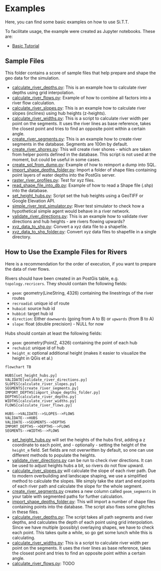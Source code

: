 # Examples

Here, you can find some basic examples on how to use Si.T.T.

To facilitate usage, the example were created as Jupyter notebooks. These are:

* [Basic Tutorial](01_basic_tutorial.ipynb)

## Sample Files

This folder contains a score of sample files that help prepare and shape the geo data for the simulation.

* [calculate_river_depths.py](calculate_river_depths.py): This is an example how to calculate river depths using grid
  interpolation.
* [calculate_river_flows.py](calculate_river_flows.py): Example of how to combine all factors into a river flow
  calculation.
* [calculate_river_slopes.py](calculate_river_slopes.py): This is an example how to calculate river slopes (inclines)
  using hub heights (z-heights).
* [calculate_river_widths.py](calculate_river_widths.py): This is a script to calculate river width per point on the segments. It uses the
  river lines as base reference, takes the closest point and tries to find an opposite point within a certain angle.
* [create_river_segments.py](create_river_segments.py): This is an example how to create river segments in the database.
  Segments are 100m by default.
* [create_river_shores.py](create_river_shores.py): This will create river shores - which are taken from helper points
  defined in the database. This script is not used at the moment, but could be useful in some cases.
* [create_sql_from_dump.py](create_sql_from_dump.py): Example of how to reimport a dump into SQL.
* [import_shape_depths_folder.py](import_shape_depths_folder.py): Import a folder of shape files containing point
  layers of water depths into the PostGis server.
* [raster_river_profiles.py](raster_river_profiles.py): Test for xyz files.
* [read_shape_file_into_db.py](read_shape_file_into_db.py): Example of how to read a Shape file (.shp) into the
  database.
* [set_height_hubs.py](set_height_hubs.py): Script set the hub heights using a GeoTIFF or Google Elevation API.
* [simple_river_test_simulator.py](simple_river_test_simulator.py): River test simulator to check how a hypothetical
  simple agent would behave in a river network.
* [validate_river_directions.py](validate_river_directions.py): This is an example how to validate river directions and
  hub heights - are rivers flowing upwards?
* [xyz_data_to_shp.py](xyz_data_to_shp.py): Convert a xyz data file to a shapefile.
* [xyz_data_to_shp_folder.py](xyz_data_to_shp_folder.py): Convert xyz data files to shapefile in a single directory.

## How to Use the Example Files for Rivers

Here is a recommendation for the order of execution, if you want to prepare the data of river flows.

Rivers should have been created in an PostGis table, e.g. `topology.recricers`. They should contain the following
fields:

* `geom`: geometry(LineString, 4326) containing the linestrings of the river routes
* `recroadid`: unique id of route
* `hubaid`: source hub id
* `hubbid`: target hub id
* `direction`: Either `downwards` (going from A to B) or `upwards` (from B to A)
* `slope`: float (double precision) - NULL for now

Hubs should contain at least the following fields:

* `geom`: geometry(PointZ, 4326) containing the point of each hub
* `rechubid`: unique id of hub
* `height_m`: optional additional height (makes it easier to visualize the height in QGis et al.)

```mermaid
flowchart TB
    
HUBS[set_height_hubs.py]
VALIDATE[validate_river_directions.py]
SLOPES[calculate_river_slopes.py]
SEGMENTS[create_river_segments.py]
IMPORT_DEPTHS[import_shape_depths_folder.py]
DEPTHS[calculate_river_depths.py]
WIDTHS[calculate_river_widths.py]
FLOWS[calculate_river_flows.py]

HUBS-->VALIDATE-->SLOPES-->FLOWS
VALIDATE-->HUBS
VALIDATE-->SEGMENTS-->DEPTHS
IMPORT_DEPTHS-->DEPTHS-->FLOWS
SEGMENTS-->WIDTHS-->FLOWS
```

* [set_height_hubs.py](set_height_hubs.py) will set the heights of the hubs first, adding a z coordinate to each point,
  and - optionally - setting the height of the `height_m` field. Set fields are not overwritten by default, so one can
  use different methods to populate the heights.
* [validate_river_directions.py](validate_river_directions.py) can be run to check river directions. It can be used to
  adjust heights hubs a bit, so rivers do not flow upward.
* [calculate_river_slopes.py](calculate_river_slopes.py) will calculate the slope of each river path. Due to modern
  overbuilding and landscape shaping, we use a simplified method to calculate the slopes. We simply take the start and
  end points of each river path and calculate the slope for the whole segment.
* [create_river_segments.py](create_river_segments.py) creates a new column called `geom_segments` in your table with
  segmented paths for further calculation.
* [import_shape_depths_folder.py](import_shape_depths_folder.py): This will import a number of shape files containing
  points into the database. The script also fixes some glitches in these files.
* [calculate_river_depths.py](calculate_river_depths.py): The script takes all path segments and river depths, and
  calculates the depth of each point using grid interpolation. Since we have multiple (possibly) overlaying shapes, we
  have to check each point. This takes quite a while, so go get some lunch while this is calculating.
* [calculate_river_widths.py](calculate_river_widths.py): This is a script to calculate river width per point on the segments. It uses the
  river lines as base reference, takes the closest point and tries to find an opposite point within a certain angle.
* [calculate_river_flows.py](calculate_river_flows.py): TODO
